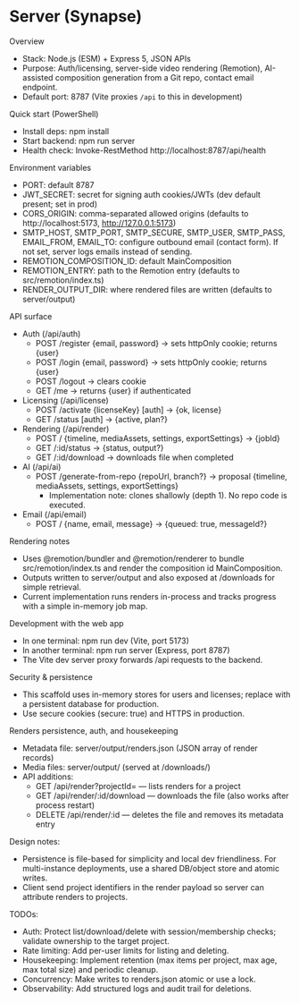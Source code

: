 # Server (Synapse)

Overview

- Stack: Node.js (ESM) + Express 5, JSON APIs
- Purpose: Auth/licensing, server-side video rendering (Remotion), AI-assisted composition generation from a Git repo, contact email endpoint.
- Default port: 8787 (Vite proxies `/api` to this in development)

Quick start (PowerShell)

- Install deps: npm install
- Start backend: npm run server
- Health check: Invoke-RestMethod http://localhost:8787/api/health

Environment variables

- PORT: default 8787
- JWT_SECRET: secret for signing auth cookies/JWTs (dev default present; set in prod)
- CORS_ORIGIN: comma-separated allowed origins (defaults to http://localhost:5173, http://127.0.0.1:5173)
- SMTP_HOST, SMTP_PORT, SMTP_SECURE, SMTP_USER, SMTP_PASS, EMAIL_FROM, EMAIL_TO: configure outbound email (contact form). If not set, server logs emails instead of sending.
- REMOTION_COMPOSITION_ID: default MainComposition
- REMOTION_ENTRY: path to the Remotion entry (defaults to src/remotion/index.ts)
- RENDER_OUTPUT_DIR: where rendered files are written (defaults to server/output)

API surface

- Auth (/api/auth)
  - POST /register {email, password} -> sets httpOnly cookie; returns {user}
  - POST /login {email, password} -> sets httpOnly cookie; returns {user}
  - POST /logout -> clears cookie
  - GET /me -> returns {user} if authenticated
- Licensing (/api/license)
  - POST /activate {licenseKey} [auth] -> {ok, license}
  - GET /status [auth] -> {active, plan?}
- Rendering (/api/render)
  - POST / {timeline, mediaAssets, settings, exportSettings} -> {jobId}
  - GET /:id/status -> {status, output?}
  - GET /:id/download -> downloads file when completed
- AI (/api/ai)
  - POST /generate-from-repo {repoUrl, branch?} -> proposal {timeline, mediaAssets, settings, exportSettings}
    - Implementation note: clones shallowly (depth 1). No repo code is executed.
- Email (/api/email)
  - POST / {name, email, message} -> {queued: true, messageId?}

Rendering notes

- Uses @remotion/bundler and @remotion/renderer to bundle src/remotion/index.ts and render the composition id MainComposition.
- Outputs written to server/output and also exposed at /downloads for simple retrieval.
- Current implementation runs renders in-process and tracks progress with a simple in-memory job map.

Development with the web app

- In one terminal: npm run dev (Vite, port 5173)
- In another terminal: npm run server (Express, port 8787)
- The Vite dev server proxy forwards /api requests to the backend.

Security & persistence

- This scaffold uses in-memory stores for users and licenses; replace with a persistent database for production.
- Use secure cookies (secure: true) and HTTPS in production.

Renders persistence, auth, and housekeeping

- Metadata file: server/output/renders.json (JSON array of render records)
- Media files: server/output/<filename> (served at /downloads/<filename>)
- API additions:
  - GET /api/render?projectId=<id> — lists renders for a project
  - GET /api/render/:id/download — downloads the file (also works after process restart)
  - DELETE /api/render/:id — deletes the file and removes its metadata entry

Design notes:
- Persistence is file-based for simplicity and local dev friendliness. For multi-instance deployments, use a shared DB/object store and atomic writes.
- Client send project identifiers in the render payload so server can attribute renders to projects.

TODOs:
- Auth: Protect list/download/delete with session/membership checks; validate ownership to the target project.
- Rate limiting: Add per-user limits for listing and deleting.
- Housekeeping: Implement retention (max items per project, max age, max total size) and periodic cleanup.
- Concurrency: Make writes to renders.json atomic or use a lock.
- Observability: Add structured logs and audit trail for deletions.
